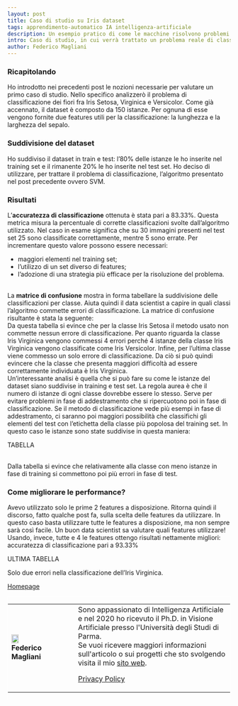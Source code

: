 ```yaml
---
layout: post
title: Caso di studio su Iris dataset
tags: apprendimento-automatico IA intelligenza-artificiale
description: Un esempio pratico di come le macchine risolvono problemi di classificazioni
intro: Caso di studio, in cui verrà trattato un problema reale di classificazione
author: Federico Magliani
---
```


<script async src="https://www.googletagmanager.com/gtag/js?id=G-DKE7V23TS7"></script>
<script>
  window.dataLayer = window.dataLayer || [];
  function gtag(){dataLayer.push(arguments);}
  gtag('js', new Date());

  gtag('config', 'G-DKE7V23TS7');
</script>

### Ricapitolando

Ho introdotto nei precedenti post le nozioni necessarie per valutare un primo caso di studio.
Nello specifico analizzerò il problema di classificazione dei fiori fra Iris Setosa, Virginica e Versicolor. Come già accennato, il dataset è composto da 150 istanze. Per ognuna di esse vengono fornite due features utili per la classificazione: la lunghezza e la larghezza del sepalo.

### Suddivisione del dataset

Ho suddiviso il dataset in train e test: l’80% delle istanze le ho inserite nel training set e il rimanente 20% le ho inserite nel test set.
Ho deciso di utilizzare, per trattare il problema di classificazione, l’algoritmo presentato nel post precedente ovvero SVM.

### Risultati

L’<b>accuratezza di classificazione</b> ottenuta è stata pari a 83.33%. Questa metrica misura la percentuale di corrette classificazioni svolte dall’algoritmo utilizzato. Nel caso in esame significa che su 30 immagini presenti nel test set 25 sono classificate correttamente, mentre 5 sono errate. Per incrementare questo valore possono essere necessari:
* maggiori elementi nel training set;
* l’utilizzo di un set diverso di features;
* l’adozione di una strategia più efficace per la risoluzione del problema.

<br>
La <b>matrice di confusione</b> mostra in forma tabellare la suddivisione delle classificazioni per classe. 
Aiuta quindi il data scientist a capire in quali classi l’algoritmo commette errori di classificazione.
La matrice di confusione risultante è stata la seguente:


<br>
Da questa tabella si evince che per la classe Iris Setosa il metodo usato non commette nessun errore di classificazione. Per quanto riguarda la classe Iris Virginica vengono commessi 4 errori perché 4 istanze della classe Iris Virginica vengono classificate come Iris Versicolor. Infine, per l’ultima classe viene commesso un solo errore di classificazione. Da ciò si può quindi evincere che la classe che presenta maggiori difficoltà ad essere correttamente individuata è Iris Virginica.
<br>
Un’interessante analisi è quella che si può fare su come le istanze del dataset siano suddivise in training e test set. La regola aurea è che il numero di istanze di ogni classe dovrebbe essere lo stesso. Serve per evitare problemi in fase di addestramento che si ripercuotono poi in fase di classificazione. Se il metodo di classificazione vede più esempi in fase di addestramento, ci saranno poi maggiori possibilità che classifichi gli elementi del test con l’etichetta della classe più popolosa del training set. In questo caso le istanze sono state suddivise in questa maniera:

TABELLA

<br>
Dalla tabella si evince che relativamente alla classe con meno istanze in fase di training si commettono poi più errori in fase di test.

### Come migliorare le performance?

Avevo utilizzato solo le prime 2 features a disposizione. Ritorna quindi il discorso, fatto qualche post fa, sulla scelta delle features da utilizzare. In questo caso basta utilizzare tutte le features a disposizione, ma non sempre sarà così facile. Un buon data scientist sa valutare quali features utilizzare!
Usando, invece, tutte e 4 le features ottengo risultati nettamente migliori: accuratezza di classificazione pari a 93.33%

ULTIMA TABELLA

Solo due errori nella classificazione dell’Iris Virginica.

[Homepage](../../../index)
 
<div style='border:1px solid white'>
  <table><tr><td style='width:30%'><img src='http://magliani.altervista.org/images/office_round.png' style='width:35%'> 
    <br><b>Federico Magliani</b>
  <td>Sono appassionato di Intelligenza Artificiale e nel 2020 ho ricevuto il Ph.D. in Visione Artificiale presso l'Università degli Studi di Parma.
  <br>Se vuoi ricevere maggiori informazioni sull'articolo o sui progetti che sto svolgendo visita il mio <a href='http://magliani.altervista.org' target='_blank'>sito web</a>.
    
<a href="https://www.iubenda.com/privacy-policy/15191098" class="iubenda-white iubenda-noiframe iubenda-embed iubenda-noiframe " title="Privacy Policy ">Privacy Policy</a><script type="text/javascript">(function (w,d) {var loader = function () {var s = d.createElement("script"), tag = d.getElementsByTagName("script")[0]; s.src="https://cdn.iubenda.com/iubenda.js"; tag.parentNode.insertBefore(s,tag);}; if(w.addEventListener){w.addEventListener("load", loader, false);}else if(w.attachEvent){w.attachEvent("onload", loader);}else{w.onload = loader;}})(window, document);</script>
